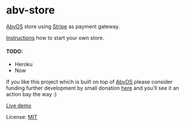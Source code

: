 # abv-store

[AbvOS](https://tondy67.github.io/abvos/) store using [Stripe](https://stripe.com/) as payment gateway.

[Instructions](https://github.com/tondy67/abv-store) how to start your own store. 

#### TODO:
 * Heroku
 * Now

If you like this project which is built on top of [AbvOS](https://tondy67.github.io/abvos/) please consider funding further development by small donation [here](https://tondy.herokuapp.com/store)  and you'll see it an action bay the way :)

[Live demo](https://tondy.herokuapp.com/)

License: [MIT](./LICENSE)
